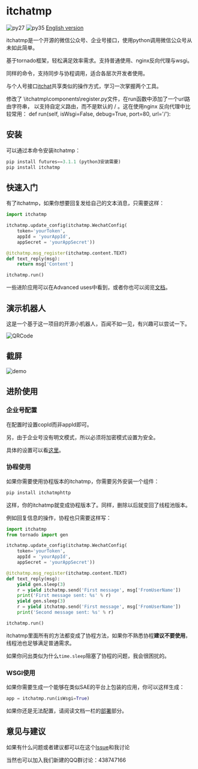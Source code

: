 # itchatmp

![py27][py27] ![py35][py35] [English version][english-version]

itchatmp是一个开源的微信公众号、企业号接口，使用python调用微信公众号从未如此简单。

基于tornado框架，轻松满足效率需求。支持普通使用、nginx反向代理与wsgi。

同样的命令，支持同步与协程调用，适合各层次开发者使用。

与个人号接口[itchat][itchat]共享类似的操作方式，学习一次掌握两个工具。

修改了 \itchatmp\components\register.py文件，在run函数中添加了一个url路由字符串，
以支持自定义路由，而不是默认的 / 。这在使用nginx 反向代理中比较常用：
def run(self, isWsgi=False, debug=True, port=80, url='/'):

## 安装

可以通过本命令安装itchatmp：

```python
pip install futures==3.1.1 (python3安装需要)
pip install itchatmp
```

## 快速入门

有了itchatmp，如果你想要回复发给自己的文本消息，只需要这样：

```python
import itchatmp

itchatmp.update_config(itchatmp.WechatConfig(
    token='yourToken',
    appId = 'yourAppId',
    appSecret = 'yourAppSecret'))

@itchatmp.msg_register(itchatmp.content.TEXT)
def text_reply(msg):
    return msg['Content']

itchatmp.run()
```

一些进阶应用可以在Advanced uses中看到，或者你也可以阅览[文档][document]。

## 演示机器人

这是一个基于这一项目的开源小机器人，百闻不如一见，有兴趣可以尝试一下。

![QRCode][robot-qr]

## 截屏

![demo][demo]

## 进阶使用

### 企业号配置

在配置时设置copId而非appId即可。

另，由于企业号没有明文模式，所以必须将加密模式设置为安全。

具体的设置可以看[这里][document-enterprise]。

### 协程使用

如果你需要使用协程版本的itchatmp，你需要另外安装一个组件：

```python
pip install itchatmphttp
```

这样，你的itchatmp就变成协程版本了。同样，删除以后就变回了线程池版本。

例如回复信息的操作，协程也只需要这样写：

```python
import itchatmp
from tornado import gen

itchatmp.update_config(itchatmp.WechatConfig(
    token='yourToken',
    appId = 'yourAppId',
    appSecret = 'yourAppSecret'))

@itchatmp.msg_register(itchatmp.content.TEXT)
def text_reply(msg):
    yield gen.sleep(3)
    r = yield itchatmp.send('First message', msg['FromUserName'])
    print('First message sent: %s' % r)
    yield gen.sleep(3)
    r = yield itchatmp.send('First message', msg['FromUserName'])
    print('Second message sent: %s' % r)

itchatmp.run()
```

itchatmp里面所有的方法都变成了协程方法，如果你不熟悉协程**建议不要使用**，线程池也足够满足普通需求。

如果你问出类似为什么`time.sleep`阻塞了协程的问题，我会很困扰的。

### WSGI使用

如果你需要生成一个能够在类似SAE的平台上包装的应用，你可以这样生成：

```python
app = itchatmp.run(isWsgi=True)
```

如果你还是无法配置，请阅读文档一栏的[部署][document-deploy]部分。

## 意见与建议

如果有什么问题或者建议都可以在这个[Issue][issue#1]和我讨论

当然也可以加入我们新建的QQ群讨论：438747166

[py27]: https://img.shields.io/badge/python-2.7-ff69b4.svg
[py35]: https://img.shields.io/badge/python-3.5-red.svg
[english-version]: https://github.com/littlecodersh/itchatmp/blob/master/README_EN.md
[itchat]: https://github.com/littlecodersh/itchat
[document]: http://itchatmp.readthedocs.io/zh_CN/latest/
[document-enterprise]: http://itchatmp.readthedocs.io/zh_CN/latest/intro/enterprise/
[robot-qr]: http://7xrip4.com1.z0.glb.clouddn.com/MyPlatform%2F%E6%BC%94%E7%A4%BA%E4%BA%8C%E7%BB%B4%E7%A0%81.jpg?imageView/2/w/200/
[demo]: http://7xrip4.com1.z0.glb.clouddn.com/MyPlatform%2F%E5%85%AC%E4%BC%97%E5%8F%B7%E6%BC%94%E7%A4%BA.png?imageView/2/w/200/
[document-deploy]: http://itchatmp.readthedocs.io/zh_CN/latest/other/deploy/
[issue#1]: https://github.com/littlecodersh/itchatmp/issues/1
